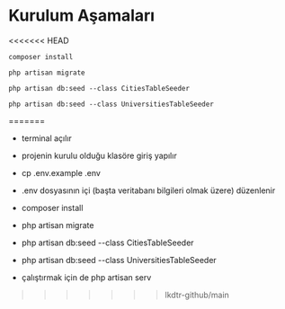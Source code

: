 # Kurulum Aşamaları

<<<<<<< HEAD
```
composer install
```
```
php artisan migrate
```
```
php artisan db:seed --class CitiesTableSeeder
```
```
php artisan db:seed --class UniversitiesTableSeeder
```
=======
* terminal açılır

* projenin kurulu olduğu klasöre giriş yapılır

* cp .env.example .env

* .env dosyasının içi (başta veritabanı bilgileri olmak üzere) düzenlenir 

* composer install

* php artisan migrate

* php artisan db:seed --class CitiesTableSeeder

* php artisan db:seed --class UniversitiesTableSeeder

* çalıştırmak için de php artisan serv
>>>>>>> lkdtr-github/main
